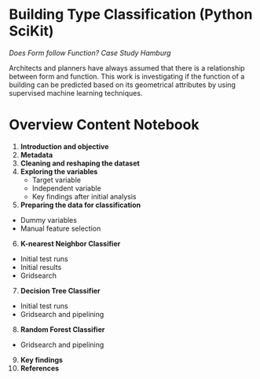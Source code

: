 # Building Type Classification (Python SciKit)
*Does Form follow Function? Case Study Hamburg*

Architects and planners have always assumed that there is a relationship between form and function. This work is investigating if the function of a building can be predicted based on its geometrical attributes by using supervised machine learning techniques.

# Overview Content Notebook

1. **Introduction and objective**
2. **Metadata**
3. **Cleaning and reshaping the dataset**
4. **Exploring the variables**
   * Target variable
   * Independent variable
   * Key findings after initial analysis
5. **Preparing the data for classification**
  * Dummy variables
  * Manual feature selection
6. **K-nearest Neighbor Classifier**
  * Initial test runs
  * Initial results
  * Gridsearch
7. **Decision Tree Classifier**
  * Initial test runs
  * Gridsearch and pipelining
8. **Random Forest Classifier**
  * Gridsearch and pipelining
9. **Key findings**
10. **References**
